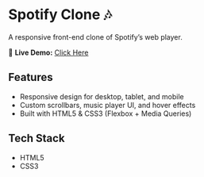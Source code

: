 # Spotify Clone 🎶
A responsive front-end clone of Spotify’s web player.

🔗 **Live Demo:** [Click Here](https://aysha-khan25.github.io/Spotify-Clone/)

## Features
- Responsive design for desktop, tablet, and mobile
- Custom scrollbars, music player UI, and hover effects
- Built with HTML5 & CSS3 (Flexbox + Media Queries)

## Tech Stack
- HTML5
- CSS3
